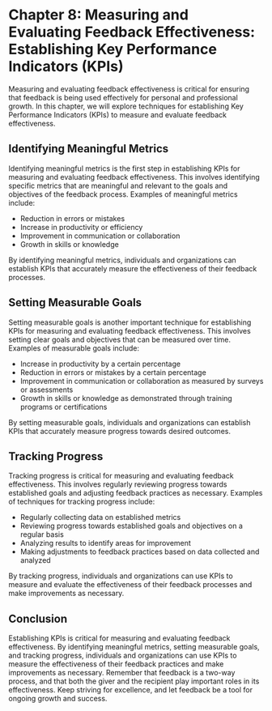 Chapter 8: Measuring and Evaluating Feedback Effectiveness: Establishing Key Performance Indicators (KPIs)
==========================================================================================================

Measuring and evaluating feedback effectiveness is critical for ensuring that feedback is being used effectively for personal and professional growth. In this chapter, we will explore techniques for establishing Key Performance Indicators (KPIs) to measure and evaluate feedback effectiveness.

Identifying Meaningful Metrics
------------------------------

Identifying meaningful metrics is the first step in establishing KPIs for measuring and evaluating feedback effectiveness. This involves identifying specific metrics that are meaningful and relevant to the goals and objectives of the feedback process. Examples of meaningful metrics include:

* Reduction in errors or mistakes
* Increase in productivity or efficiency
* Improvement in communication or collaboration
* Growth in skills or knowledge

By identifying meaningful metrics, individuals and organizations can establish KPIs that accurately measure the effectiveness of their feedback processes.

Setting Measurable Goals
------------------------

Setting measurable goals is another important technique for establishing KPIs for measuring and evaluating feedback effectiveness. This involves setting clear goals and objectives that can be measured over time. Examples of measurable goals include:

* Increase in productivity by a certain percentage
* Reduction in errors or mistakes by a certain percentage
* Improvement in communication or collaboration as measured by surveys or assessments
* Growth in skills or knowledge as demonstrated through training programs or certifications

By setting measurable goals, individuals and organizations can establish KPIs that accurately measure progress towards desired outcomes.

Tracking Progress
-----------------

Tracking progress is critical for measuring and evaluating feedback effectiveness. This involves regularly reviewing progress towards established goals and adjusting feedback practices as necessary. Examples of techniques for tracking progress include:

* Regularly collecting data on established metrics
* Reviewing progress towards established goals and objectives on a regular basis
* Analyzing results to identify areas for improvement
* Making adjustments to feedback practices based on data collected and analyzed

By tracking progress, individuals and organizations can use KPIs to measure and evaluate the effectiveness of their feedback processes and make improvements as necessary.

Conclusion
----------

Establishing KPIs is critical for measuring and evaluating feedback effectiveness. By identifying meaningful metrics, setting measurable goals, and tracking progress, individuals and organizations can use KPIs to measure the effectiveness of their feedback practices and make improvements as necessary. Remember that feedback is a two-way process, and that both the giver and the recipient play important roles in its effectiveness. Keep striving for excellence, and let feedback be a tool for ongoing growth and success.
